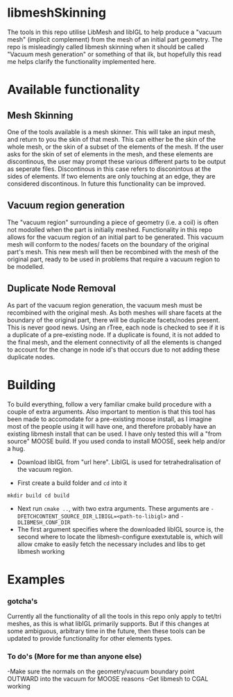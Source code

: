 # libmeshSkinning
The tools in this repo utilise LibMesh and libIGL to help produce a "vacuum mesh" (implicit complement) from the mesh
of an initial part geometry. The repo is misleadingly called libmesh skinning when it should be called "Vacuum mesh generation" or something of that ilk, but hopefully this read me helps clarify the functionality implemented here.

# Available functionality
## Mesh Skinning
One of the tools available is a mesh skinner. This will take an input mesh, and return to you the skin of that mesh. This can either be the skin of the whole mesh, or the skin of a subset of the elements of the mesh. If the user asks for the skin of set of elements in the mesh, and these elements are discontinous, the user may prompt these various different parts to be output as seperate files. Discontinous in this case refers to disconintous at the sides of elements. If two elements are only touching at an edge, they are considered discontinous. In future this functionality can be improved.   

## Vacuum region generation 
The "vacuum region" surrounding a piece of geometry (i.e. a coil) is often not modolled when the part is initially meshed. Functionality in this repo allows for the vacuum region of an initial part to be generated. This vacuum mesh will conform to the nodes/ facets on the boundary of the original part's mesh. This new mesh will then be recombined with the mesh of the original part, ready to be used in problems that require a vacuum region to be modelled.

## Duplicate Node Removal
As part of the vacuum region generation, the vacuum mesh must be recombined with the original mesh. As both meshes will share facets at the boundary of the original part, there will be duplicate facets/nodes present. This is never good news. Using an rTree, each node is checked to see if it is a duplicate of a pre-existing node. If a duplicate is found, it is not added to the final mesh, and the element connectivity of all the elements is changed to account for the change in node id's that occurs due to not adding these duplicate nodes.

# Building
To build everything, follow a very familiar cmake build procedure with a couple of extra arguments. Also important to mention is that this tool has been made to accomodate for a pre-existing moose install, as I imagine most of the people using it will have one, and therefore probably have an existing libmesh install that can be used. I have only tested this will a "from source" MOOSE build. If you used conda to install MOOSE, seek help and/or a hug. 

- Download libIGL from "url here". LibIGL is used for tetrahedralisation of the vacuum region.

- First create a build folder and `cd` into it

`
mkdir build
cd build
`
- Next run `cmake ..`, with two extra arguments. These arguments are
`
-DFETCHCONTENT_SOURCE_DIR_LIBIGL=<path-to-libigl>
`
and
`
-DLIBMESH_CONF_DIR
`
- The first argument specifies where the downloaded libIGL source is, the second where to locate the libmesh-configure exextutable is, which will allow cmake to easily fetch the necessary includes and libs to get libmesh working

# Examples

### gotcha's
Currently all the functionality of all the tools in this repo only apply to tet/tri meshes, as this is what libIGL primarily supports. But if this changes at some ambiguous, arbitrary time in the future, then these tools can be updated to provide functionality for other elements types. 


### To do's (More for me than anyone else)
-Make sure the normals on the geometry/vacuum boundary point OUTWARD into the vacuum for MOOSE reasons
-Get libmesh to CGAL working 

